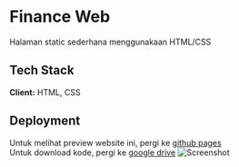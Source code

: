 # Finance Web

Halaman static sederhana menggunakaan HTML/CSS
## Tech Stack

**Client:** HTML, CSS
## Deployment

Untuk melihat preview website ini, pergi ke [github pages](https://html-preview.github.io/?url=https://raw.githubusercontent.com/MadyanArashy/finance-web/main/latihan%20financing.html)  
Untuk download kode, pergi ke [google drive](https://drive.google.com/drive/folders/1udawkAqSEW_6b1260Ve9quaeK6JANliz?usp=sharing)
![Screenshot](Finance.png)
